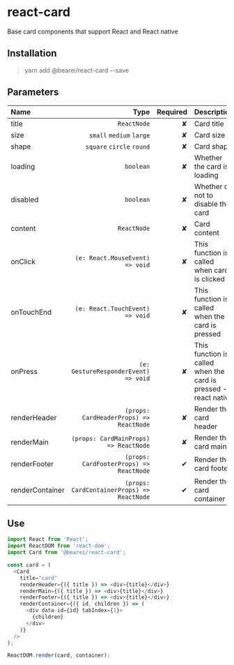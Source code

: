 # react-card

Base card components that support React and React native

## Installation

> yarn add @bearei/react-card --save

## Parameters

| Name | Type | Required | Description |
| :-- | --: | --: | :-- |
| title | `ReactNode` | ✘ | Card title |
| size | `small` `medium` `large` | ✘ | Card size |
| shape | `square` `circle` `round` | ✘ | Card shape |
| loading | `boolean` | ✘ | Whether the card is loading |
| disabled | `boolean` | ✘ | Whether or not to disable the card |
| content | `ReactNode` | ✘ | Card content |
| onClick | `(e: React.MouseEvent) => void` | ✘ | This function is called when card is clicked |
| onTouchEnd | `(e: React.TouchEvent) => void` | ✘ | This function is called when the card is pressed |
| onPress | `(e: GestureResponderEvent) => void` | ✘ | This function is called when the card is pressed -- react native |
| renderHeader | `(props: CardHeaderProps) => ReactNode` | ✘ | Render the card header |
| renderMain | `(props: CardMainProps) => ReactNode` | ✘ | Render the card main |
| renderFooter | `(props: CardFooterProps) => ReactNode` | ✔ | Render the card footer |
| renderContainer | `(props: CardContainerProps) => ReactNode` | ✔ | Render the card container |

## Use

```typescript
import React from 'React';
import ReactDOM from 'react-dom';
import Card from '@bearei/react-card';

const card = (
  <Card
    title="card"
    renderHeader={({ title }) => <div>{title}</div>}
    renderMain={({ title }) => <div>{title}</div>}
    renderFooter={({ title }) => <div>{title}</div>}
    renderContainer={({ id, children }) => (
      <div data-id={id} tabIndex={1}>
        {children}
      </div>
    )}
  />
);

ReactDOM.render(card, container);
```
